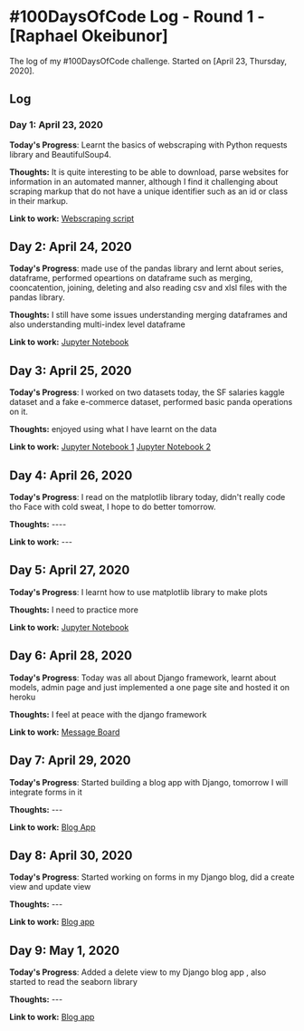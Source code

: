 # #100DaysOfCode Log - Round 1 - [Raphael Okeibunor]

The log of my #100DaysOfCode challenge. Started on [April 23, Thursday, 2020].

## Log

### Day 1: April 23, 2020

**Today's Progress**: Learnt the basics of webscraping with Python requests library and BeautifulSoup4.

**Thoughts:** It is quite interesting to be able to download, parse websites for information in an automated manner, although I find it challenging about scraping markup that do not have a unique identifier such as an id or class in their markup.

**Link to work:** [Webscraping script](https://github.com/RaphaelNagato/web_scraping_basics)

## Day 2: April 24, 2020

**Today's Progress**: made use of the pandas library and lernt about series, dataframe, performed opeartions on dataframe such as merging, cooncatention, joining, deleting and also reading csv and xlsl files with the pandas library.

**Thoughts:** I still have some issues understanding merging dataframes and also understanding multi-index level dataframe

**Link to work:** [Jupyter Notebook](https://github.com/RaphaelNagato/data_science_basics/blob/master/learning%20pandas.ipynb)

## Day 3: April 25, 2020

**Today's Progress**: I worked on two datasets today, the SF salaries kaggle dataset and a fake e-commerce dataset, performed basic panda operations on it.

**Thoughts:** enjoyed using what I have learnt on the data

**Link to work:** [Jupyter Notebook 1](https://github.com/RaphaelNagato/data_science_basics/blob/master/SF%20Salaries%20Exercise.ipynb) [Jupyter Notebook 2](https://github.com/RaphaelNagato/data_science_basics/blob/master/Ecommerce%20Purchases%20Exercise%20.ipynb)

## Day 4: April 26, 2020

**Today's Progress**: I read on the matplotlib library today, didn't really code tho Face with cold sweat, I hope to do better tomorrow.

**Thoughts:** ----

**Link to work:** ---

## Day 5: April 27, 2020

**Today's Progress**: I learnt how to use matplotlib library to make plots

**Thoughts:** I need to practice more

**Link to work:** [Jupyter Notebook](https://github.com/RaphaelNagato/data_science_basics/blob/master/Learning_matplotlib.ipynb)

## Day 6: April 28, 2020

**Today's Progress**: Today was all about Django framework, learnt about models, admin page and just implemented a one page site and hosted it on heroku

**Thoughts:** I feel at peace with the django framework

**Link to work:** [Message Board](https://ancient-ridge-52522.herokuapp.com/)

## Day 7: April 29, 2020

**Today's Progress**: Started building a blog app with Django, tomorrow I will integrate forms in it

**Thoughts:** ---

**Link to work:** [Blog App](https://github.com/RaphaelNagato/django-blog)

## Day 8: April 30, 2020

**Today's Progress**: Started working on forms in my Django blog, did a create view and update view

**Thoughts:** ---

**Link to work:** [Blog app](https://github.com/RaphaelNagato/django-blog)

## Day 9: May 1, 2020

**Today's Progress**: Added a delete view to my Django blog app , also started to read the seaborn library

**Thoughts:** ---

**Link to work:** [Blog app](https://github.com/RaphaelNagato/django-blog)
